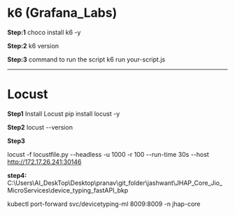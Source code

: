 # k6 (Grafana_Labs)

**Step:1**
choco install k6 -y

**Step:2**
k6 version

**Step:3**
command to run the script
k6 run your-script.js

-----------------------------
# Locust 

**Step1** Install Locust
pip install locust -y

**Step2**
locust --version

**Step3**

locust -f locustfile.py --headless -u 1000 -r 100 --run-time 30s --host http://172.17.26.241:30146


**step4:**
C:\Users\AI_DeskTop\Desktop\pranav\git_folder\jashwant\JHAP_Core_Jio_MicroServices\device_typing_fastAPI_bkp



 kubectl port-forward svc/devicetyping-ml 8009:8009 -n jhap-core
